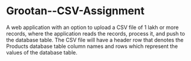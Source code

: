 # Grootan--CSV-Assignment
A web application with an option to upload a CSV file of 1 lakh or more records, where the application reads the records, process it, and push to the database table. The CSV file will have a header row that denotes the Products database table column names and rows which represent the values of the database table.

